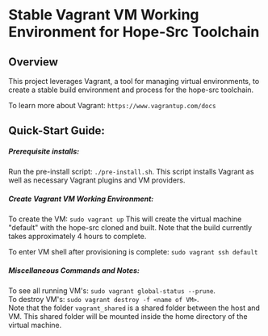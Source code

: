 # Stable Vagrant VM Working Environment for Hope-Src Toolchain

## Overview
This project leverages Vagrant, a tool for managing virtual environments, to create a stable build environment and process for the hope-src toolchain.

To learn more about Vagrant: `https://www.vagrantup.com/docs`
 
## Quick-Start Guide:

##### Prerequisite installs:
Run the pre-install script: `./pre-install.sh`.
This script installs Vagrant as well as necessary Vagrant plugins and VM providers.

##### Create Vagrant VM Working Environment:
To create the VM: `sudo vagrant up`
This will create the virtual machine "default" with the hope-src cloned and built.  Note that the build currently takes approximately 4 hours to complete.  

To enter VM shell after provisioning is complete: `sudo vagrant ssh default`

##### Miscellaneous Commands and Notes:
To see all running VM's: `sudo vagrant global-status --prune`.  
To destroy VM's: `sudo vagrant destroy -f <name of VM>`.  
Note that the folder `vagrant_shared` is a shared folder between the host and VM. 
This shared folder will be mounted inside the home directory of the virtual machine.


